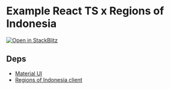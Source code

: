 # Example React TS x Regions of Indonesia

[![Open in StackBlitz](https://developer.stackblitz.com/img/open_in_stackblitz.svg)](https://stackblitz.com/github/regions-of-indonesia/example-react-ts?title='React%20TS%20-%20Regions%20of%20Indonesia'&terminal=dev)

## Deps

- [Material UI](https://mui.com)
- [Regions of Indonesia client](https://github.com/regions-of-indonesia/client)
